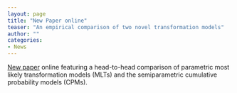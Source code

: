 ```yaml
---
layout: page
title: "New Paper online"
teaser: "An empirical comparison of two novel transformation models"
author: ""
categories:
- News 
---
```


[New paper](https://doi.org/10.1002/sim.8425) online featuring
a head-to-head comparison of parametric most likely transformation models (MLTs) and the semiparametric
cumulative probability models (CPMs). 